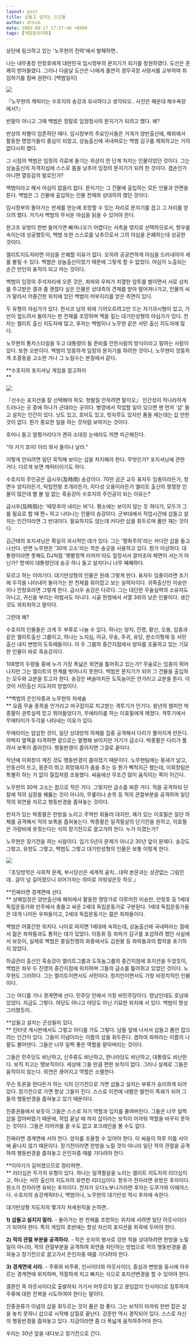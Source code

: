 ```yaml
---
layout: post
title: 삽들고 설치는 인간들
author: drkim
date: 2003-08-17 17:57:48 +0900
tags: [깨달음의대화]
---
```

상단에 링크하고 있는 '노무현의 전략'에서 발췌하면..

나는 내무총장 안창호에게 대한민국 임시정부의 문지기가 되기를 청원하였다. 도산은 흔쾌히 받아들였다. 그러나 다음날 도산은 나에게 홀연히 경무국장 사령서를 교부하여 취임하기를 힘써 권한다. [백범일지]


  ![](http://drkimz.com/technote/board/KDR/upimg/1061174569.jpg)


  『노무현의 캐릭터는 수호지의 송강과 유사하다고 생각되오.. 사진은 해운대 해수욕장에서?』


빈말이 아니고 그때 백범은 정말로 임정청사의 문지기가 되려고 했다. 왜? 

반상의 차별이 엄존하던 때다. 임시정부의 주요인사들은 거개가 양반출신에, 해외에서 활동한 명망가들이 중심이 되었고, 상놈출신에 국내파로는 백범 김구를 제외하고는 거의 없다시피 했다. 

그 시점의 백범은 임정의 각료에 들기는 위상이 한 단계 처지는 인물이었던 것이다. 그는 상놈출신의 자격지심에 스스로 몸을 낮추어 임정의 문지기가 되려 한 것이다. 겸손인가 아니면 열등감의 발로인가? 

백범이라고 해서 야심이 없을리 없다. 문지기는 그 건물에 출입하는 모든 인물과 안면을 튼다. 백범은 그 건물에 출입하는 인물 전체와 상대하려 했던 것이다. 

임시정부의 돌아가는 판세를 한눈에 조망할 수 있는 자리로 문지기를 꼽고 그 자리를 얻으려 했다. 거기서 백범의 무서운 야심을 읽을 수 있어야 한다. 

한고조 유방이 한번 들어가면 빠져나오기 어렵다는 서촉을 영지로 선택하므로서, 항우를 속이는데 성공했듯이, 백범 또한 스스로를 낮추므로서 그의 야심을 은폐하는데 성공한 것이다. 

엘리트지도자라면 야심을 은폐할 이유가 없다. 오히려 공공연하게 야심을 드러내어야 세를 불릴 수 있다. 백범은 상놈출신이었기 때문에 그렇게 할 수 없었다. 야심이 노출되는 순간 만인의 표적이 되고 마는 것이다. 

백범이 임정의 주석자리에 오른 것은, 좌파와 우파가 치열한 암투를 벌이면서 서로 상처를 주고받은 결과 좀 괜찮다 싶은 인물은 상대측의 견제를 받아 떨어져나가고, 인물의 씨가 말라서 어중간한 위치에 있던 백범이 어부지리를 얻은 측면이 있다. 

두 유형의 야심가가 있다. 한사코 남의 위에 기어오르려고만 드는 자기과시형이 있고, 가만이 엎드려서 돌아가는 판 전체를 조망하며 맥을 짚는 대기만성형의 야심가가 있다. 전자는 엘리트 출신 지도자에 많고, 후자는 백범이나 노무현 같은 서민 출신 지도자에 많다. 

노무현의 통치스타일을 두고 대통령이 될 준비를 안한사람의 방식이라고 말하는 사람이 있다. 또한 오판이다. 백범이 엉뚱하게 임정의 문지기를 하려한 것이나, 노무현이 엉뚱하게 조중동을 고소한 거나 그 노림수는 본질에서 같다. 

**수호지의 포지셔닝 게임을 참고하라  
** 


  ![](http://drkimz.com/technote/board/KDR/upimg/1061093558.jpg)


  『선수는 포지션을 잘 선택해야 하오. 헛발질 안하려면 말이오』
인간성이 적나라하게 드러나는 곳 중에 하나가 군대라는 곳이다. 병영에서 작업할 일이 있으면 맨 먼저 '삽' 들고 설치는 인간이 있다. 낫도 있고, 호미도 있고, 빗자루도 있지만 폼을 재는데는 삽 만한 것이 없다. 뭔가 중요한 일을 하는 것처럼 보여지는 것이다. 

호미나 들고 얼쩡거리다가 괜히 소대장 눈에라도 띄면 피곤해진다.

“야 거기 호미! 이리 와서 돌이나 날라.” 

이렇게 안되려면 일단 묵직해 보이는 삽을 차지해야 한다. 무엇인가? 포지셔닝에 관한 거다. 다르게 보면 캐릭터이기도 하다. 

수호지의 주인공은 급시우(及時雨) 송강이다. 70만 금군 교두 표자두 임충이라든가, 청면수 양지라든가, 탁탑천왕 조개라든가, 지다성 오용이라든가 엘리트 출신의 쟁쟁한 인물이 많은데 별 볼 일 없는 흑송강이 수호지의 주인공이 되는 이유는? 

급시우(及時雨)는 '때맞추어 내리는 비'다. 평소에는 보이지 않는 듯 하다가, 모두가 그를 필요로 할 때 짠~ 하고 나타나는 인물이 송강이다. 군부대에서 작업시간에 삽들고 설치는 인간이라면 그 반대이다. 필요하지도 않는데 커다란 삽을 휘두르며 폼만 재는 것이다. 

김근태의 포지셔닝은 확실히 과시적인 데가 있다. 그는 '평화주의'라는 커다란 삽을 들고 나선다. 반면 노무현은 '30억 고소'라는 작은 송곳을 사용하고 있다. 뭔가 이상하다. 대통령이라면 못해도 DJ처럼 '햇볕정책 리어카'라도 앞장서서 끌어조야 체면이 서는거 아닌가? 명색이 대통령인데 송곳 하나 들고 설치다니 너무 째째하다. 

모르고 하는 이야기다. 대기만성형의 인물은 원래 그렇게 한다. 표자두 임충이라면 조기에 두각을 나타내어 돌아가는 판 전체를 휘어잡고 보는 실력자이다. 귀족출신인 이승만이나 안창호라면 그렇게 한다. 급시우 송강은 다르다. 그는 대단한 무술실력의 소유자도 아니고, 귀신을 부리는 마법사도 아니다. 시골 현청에서 서열 3위의 낮은 인물이다. 생긴 것도 꾀죄죄하고 말이다. 

그런데 왜?

수호지의 인물들은 크게 두 부류로 나눌 수 있다. 하나는 양지, 진명, 황신, 오용, 임충과 같은 엘리트출신 그룹이고, 하나는 노지심, 이규, 무송, 주귀, 유당, 완소이형제 등 서민출신 내지 변방의 도둑떼들이다. 이 두 그룹의 중간지점에서 양자를 조율하고 있는 기묘한 인물이 바로 흑송강이다. 

108명의 두령들 중에 누가 가장 폭넓은 외연을 틀어쥐고 있는가? 무술로는 임충이 뛰어나지만 그는 엘리트의 한계를 벗어나지 못한다. 백범은 문지기가 되어 그 건물을 출입하는 모두와 교분을 트고자 한다. 송강은 벼슬아치든 도둑놈이든 안가리고 교분을 튼다. 이것이 서민출신 지도자의 방법이다.

**백범의 은인자중과 노무현의 처세술  
** 요즘 무술 종목을 안가리고 마구잡이로 치고받는 격투기가 인기다. 왕년의 챔피언 박종팔이 권투실력 믿고 뛰어들었다가, 무에타이를 하는 이효필에게 깨졌다. 격투기에서 무에타이가 두각을 나타내는 이유가 있다. 

무에타이는 얍삽한 것이, 일단 상대방의 하체를 집중 공격해서 다리가 풀어지게 만든다. 허벅지 옆쪽을 타격하면 겉으로는 멀쩡해 보이지만 거기가 급소다. 박종팔은 다리가 풀려서 보폭이 좁아진다. 행동반경이 좁아지면 그걸로 끝이다.

작년에 이회창이 깨진 것도 행동반경이 좁아졌기 때문이다. 노무현팀에는 몽새가 날고, 안동선이 뜨고, 몽준이 뛰고 희망돼지가 춤을 추는 등 뭔가 뻑적지근 했는데, 이회창팀은 특별히 하는 거 없이 절집처럼 조용했다. 싸움에선 무조건 많이 움직이는 쪽이 이긴다. 

노무현의 30억 고소는 참으로 작은 거다. 그렇지만 급소를 찌른 거다. 적을 공격하되 단칼에 적의 심장을 꿰뚫는 것이 아니라, 무릎이나 손목 등 적의 관절부분을 공격하여 일단 적의 외연을 자르고 행동반경을 좁혀놓는 것이다. 

펀치가 있는 박종팔은 한방을 노리고 주먹만 휘둘러 대지만, 꽤가 있는 이효필은 일단 하체를 공격해서 적의 보폭을 좁혀놓는다. 박종팔은 일격필살의 단기전을 원하고, 이효필은 가랑비에 옷젖는다는 식의 장기전으로 끌고가려 한다. 누가 이겼는가?

노무현은 장기전을 하는 사람이다. 임기 5년이 문제가 아니고 30년 앞이 문제다. 송강도 그렇고, 유방도 그렇고, 백범도 그렇고 대기만성형의 인물은 보통 이렇게 한다. 


  ![](http://drkimz.com/technote/board/KDR/upimg/1061025751.jpg)


  『초딩방학은 사회적 문제, 부시당선은 세계적 골치...대략 본문과는 상관없는 그림인데.. 글이 넘 길어졌으니 쉬어가자는 의미로 끼워넣은듯 하오.』


**진짜라면 경계면에 선다.  
** 상해임정은 양반출신에 해외에서 활동한 명망가로 이루어진 이승만, 안창호 등 1세대 독립운동가와 만주에서 총들고 싸운 2세대 독립운동가로 구분된다. 1세대 독립운동가들은 대개 나이든 우파들이고, 2세대 독립운동가는 젊은 좌파들이다. 

백범은 어중간한 위치다. 나이로 따지면 1세대에 속하는데, 상놈출신에 국내파라는 점에서 젊은 좌파들과도 통하는 데가 있었다. 이동휘 등 좌파가 김구를 포섭하려 했던 사실에서 보듯이, 실제로 백범은 중일전쟁의 와중에서도 김원봉 등 좌파들과의 합작을 포기하지 않았다. 

하급관리 출신인 흑송강이 엘리트그룹과 도둑놈그룹의 중간지점에 포지션을 두었듯이, 백범은 좌우 두 진영의 중간지점에 위치하며 그들의 급소를 틀어쥐고 있었던 것이다. 노무현도 그러하다. 그는 엘리트이면서도 서민이다. 정치인이면서도 가장 비정치적인 인물이다. 

그는 어디를 가나 경계면에 선다. 민주당 안에서 가장 비민주당이다. 영남인데도 호남에 있었다. 지금도 그렇다. 여당도 아니고 야당도 아닌 기묘한 위치에 서 있다. 백범이 항상 그러했듯이..

**삽들고 설치는 군상들이 있다.  
** 인터넷 게시판에서도 그렇고 어디를 가도 그렇다. 남들 앞에 나서서 삽들고 폼만 잡으려는 인간이 있다. 그들이 이념이라는 이름의 삽을 휘두른다. 겸하여 좌파라는 이름의 나팔도 불어댄다. 그들은 너무 일찍 좋은 역할을 맡아버리는 것이다. 

그들은 민주당도 비난하고, 신주류도 비난하고, 한나라당도 비난하고, 대통령도 비난한다. 보직 치고는 땡보직이다. 세상에 그들 만큼 편한 보직이 없다. 그러나 실제로 그들은 움직이지 않는다. 외연은 끊어지고 역할은 소멸한다. 

무슨 토론을 한다든가 하는 식의 단기전으로 가면 삽들고 설치는 부류가 승리하게 되어 있다. 장기전으로 가면 항상 그들이 진다. 스스로 이전에 내뱉은 발언이 족쇄가 되어 그들의 행동반경을 좁혀놓고 있기 때문이다. 

진중권들에서 보듯이 그들은 스스로 자기 역할과 입지를 줄여버린다. 그들은 너무 일찍 삽을 잡아버렸기 때문에, 작업 끝날 때 까지 삽이라는 보직이 아까워 역할을 바꾸지 못하는 것이다. 그들은 리어카를 끌 수도 없고 포크레인을 몰 수도 없다. 

진짜라면 경계면에 서야 한다. 양자를 조율할 수 있어야 한다. 이 싸움이 하루 이틀 사이에 끝나지 않기 때문이다. 장기전이라면 한방을 노릴 것이 아니라 일단 적의 관절을 공격하여 행동반경을 좁혀놓고 은인자중 때를 기다려야 한다. 

**이야기가 길어졌으므로 정리하면..  
** 리더십은 두가지 유형이 있다. 하나는 일격필살을 노리는 엘리트 지도자의 리더십이고, 하나는 서민 출신의 지도자의 유연한 리더십이다. 항우가 전자라면 유방은 후자이다. 원소가 전자라면 유비는 후자이다. 전자가 오다노부나가라면 후자는 도쿠가와 이에야스다. 수호지의 송강캐릭터나, 백범이나, 노무현의 대기만성 역시 후자에 속한다. 

대기만성형 지도자의 몇가지 처세원칙을 논하면..

**1) 삽들고 설치지 말라.** - 돌아가는 판 전체를 조망하는 위치에 서려면 일단 아웃사이더가 되어야 한다. 특히 게임의 초반에는 항상 자신의 포지션을 외곽에 두어야 한다. 

**2) 적의 관절 부분을 공격하라.** - 적은 숫자의 병사로 강한 적을 상대하려면 한방을 노릴 일이 아니라, 적의 관절부분을 공격하여 외연을 차단하는 방법으로 적의 행동반경을 좁혀놓고 장기전으로 끌고가서 은인자중 때를 기다려야 한다. 

**3) 경계면에 서라.** - 주류와 비주류, 인사이더와 아웃사이더, 중심과 변방을 동시에 아우르는 경계면에 위치하며, 적절하게 치고 빠지는 식으로 포지션변경을 할 수 있어야 한다. 

결론인 즉 아웃사이더로 출발하되 거기서 머무르지 말고 끊임없이 인사이더로 침투하여 주류에 대한 전복을 시도하여야 한다는 말이다. 

진중권류가 이념의 삽을 휘두르는 것이 폼은 참 좋다. 그는 보직이 아까워 한번 잡은 삽을 놓치 못하니 삽으로 시작해 삽질로 끝난다. 강준만 역시 경직되어 있다. 스스로 자신의 행동반경을 좁혀놓고 있다. 지금이라면 좀 더 폭넓게 움직여주어야 한다. 

우리는 30년 앞을 내다보고 장기전으로 간다.